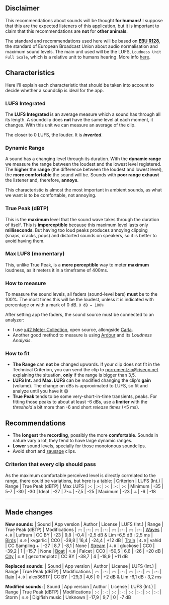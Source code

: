 
## Disclaimer
This recommendations about sounds will be thought **for humans!** I suppose that this are the expected listeners of this application, but it is important to claim that this recommendations are **not** for **other animals**.

The standard and recommendations used here will be based on [**EBU R128**](https://tech.ebu.ch/publications/r128/), the standard of European Broadcast Union about audio normalisation and maximum sound levels.
The main unit used will be the LUFS, `Loudness Unit Full Scale`, which is a relative unit to humans hearing. More info [here](https://en.wikipedia.org/wiki/EBU_R_128#Specification).

## Characteristics
Here I'll explain each characteristic that should be taken into account to decide whether a soundclip is ideal for the app.

### LUFS Integrated
The **LUFS Integrated** is an average measure which a sound has through all its length. A soundclip does **not** have the same level at each moment, it changes. With this unit we can measure an average of the clip.

The closer to 0 LUFS, the louder. It is ***inverted***.

### Dynamic Range
A sound has a changing level through its duration. With the **dynamic range** we measure the range between the loudest and
the lowest level registered.
The **higher** the **range** (the difference between the loudest and lowest level), the **more comfortable** the sound will be. Sounds with **poor range exhaust** the listener and, therefore, **annoys**.

This characteristic is almost the most important in ambient sounds, as what we want is to be comfortable, not annoying.

### True Peak (dBTP)
This is the **maximum** level that the sound wave takes through the duration of itself. This is **imperceptible** because this maximum level lasts only **milliseconds**. But having too loud peaks produces annoying clipping (snaps, cracks, pops) and distorted sounds on speakers, so it is better to avoid having them.

### Max LUFS (momentary)
This, unlike True Peak, is a **more perceptible** way to meter **maximum** loudness, as it meters it in a timeframe of 400ms. 

### How to measure
To measure the sound levels, all faders (sound-level bars) **must** be to the 100%. The most times this will be the loudest, unless it is indicated with percentage or with a mark of 0 dB.
`0 dB = 100%`

After setting app the faders, the sound source must be connected to an analyzer:
* I use [x42 Meter Collection](http://x42-plugins.com/x42/x42-meters#EBUr128), open source, allongside [Carla](https://kx.studio/Applications:Carla).
* Another good method to measure is using [Ardour](https://ardour.org) and its _Loudness Analysis_.

### How to fit
* **The Range** can **not** be changed upwards. If your clip does not fit in the Technical Criterion, you can send the clip to [porrumentzio@riseup.net](mailto:porrumentzio@riseup.net) explaining the situation, **only** if the range is bigger than 3,5.
* **LUFS Int.** and **Max. LUFS** can be modified changing the clip's **gain** (volume). The change on dBs is approximated to LUFS, so fit and analyze until you have it 😄
* **True Peak** tends to be some very-short-in-time transients, peaks. For fitting those peaks to about at least -6 dBs, use a **limiter** with the _threshold_ a bit more than -6 and short _release times_ (<5 ms).


## Recommendations

* The **longest** the **recording**, possibly the more **comfortable**. Sounds in nature vary a lot, they tend to have large dynamic ranges.
* **Lower** sound levels, specially for those monotonous soundclips.
* Avoid short and [sausage](https://cnet3.cbsistatic.com/img/_EPvPKH6Fg7edW0NeuHUuJ6X0lQ=/2011/07/06/2f50c706-fdc2-11e2-8c7c-d4ae52e62bcc/Arcade_Fire_Ready_to_Start.jpg) clips.

### Criterion that every clip should pass
As the maximum comfortable perceived level is directly correlated to the range, there could be variations, but here is a table:
| Criterion | LUFS (Int.) | Range | True Peak (dBTP) | Max LUFS
| :-:       | :-:         |  :-:  | :-:              | :-:
| Minimum   | -35         | 5-7   | -30              | -30
| Ideal     | -27         | 7-🔝  | -7,5             | -25
| Maximum   | -23         | 🔝    | -6               | -18

_________

## Made changes
**New sounds:**
| Sound                                                         | App version | Author   | License  | LUFS (Int.) | Range | True Peak (dBTP) | Modifications
| :-:                                                           | :-:         | :-:      | :-:      | :-:         | :-:   | :-:              |  :-:
| [Waves](https://freesound.org/people/Luftrum/sounds/48412/)   | `4.0`       | Luftrum  | CC BY    | -23         | 9,8   | -0,4             | -2,5 dB & Lim -6,5 dB : 2,5 ms 
| [Birds](https://freesound.org/people/kvgarlic/sounds/156826/) | `4.0`       | kvgarlic | CC0      | -39,8       | 16,4  | -24,4            | +12 dB
| [Train](https://trains.ambient-mixer.com/rainy-train)         | `4.0`       | vahid    | CC Sampling + | -27    | 8,7   | -8,1             | None
| [Stream](https://freesound.org/people/gluckose/sounds/333987/) | `4.0`      | gluckose | CC0      | -39,2       | 1     | -15,7            | None
| [Boat](https://freesound.org/people/Falcet/sounds/439365/)    | `4.0`       | Falcet   | CC0      | -50,5       | 6,6   | -26              | +20 dB
| [City](ttps://freesound.org/people/gezortenplotz/sounds/44796/) | `4.0`   | gezortenplotz | CC BY | -38,7       | 4     | -18,9            | +11 dB

**Replaced sounds:**
| Sound                                                         | App version | Author    | License  | LUFS (Int.) | Range | True Peak (dBTP) | Modifications
| :-:                                                           | :-:         | :-:       | :-:      | :-:         | :-:   | :-:              |  :-:
| [Rain](https://freesound.org/people/alex36917/sounds/524605/) | `4.0`       | alex36917 | CC BY    | -29,3       | 4,6   | 0                | +2 dB & Lim -6,1 dB : 3,2 ms

**Modified sounds:**
| Sound   | App version | Author         | License  | LUFS (Int.) | Range | True Peak (dBTP) | Modifications
| :-:     | :-:         | :-:            | :-:      | :-:         | :-:   | :-:              |  :-:
| Storm   | `4.0`       | Digifish music | Unknown  | -17,9       | 9,7   | 0                | -7 dB
